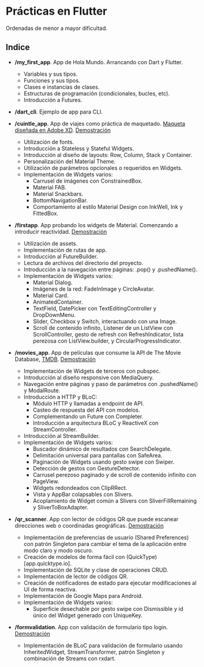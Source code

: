 # Prácticas en Flutter
Ordenadas de menor a mayor dificultad.

## Indice
* **/my_first_app**. App de Hola Mundo. Arrancando con Dart y Flutter.
  - Variables y sus tipos.
  - Funciones y sus tipos.
  - Clases e instancias de clases.
  - Estructuras de programación (condicionales, bucles, etc).
  - Introducción a Futures.

* **/dart_cli**. Ejemplo de app para CLI.

* **/cuintle_app**. App de viajes como práctica de maquetado. [Maqueta diseñada en Adobe XD](https://static.platzi.com/media/user_upload/mokups-d3409d32-1da1-4c7b-844f-fa931bd43e18.jpg). [Demostración](https://drive.google.com/file/d/1tVKDD4ffoiaYV0bunBg-8THOLQUhbihO/view?usp=sharing)
  - Utilización de fonts.
  - Introducción a Stateless y Stateful Widgets.
  - Introducción al diseño de layouts: Row, Column, Stack y Container.
  - Personalización del Material Theme.
  - Utilización de parámetros opcionales o requeridos en Widgets.
  - Implementación de Widgets varios:
    - Carrusel de imágenes con ConstrainedBox.
    - Material FAB.
    - Material Snackbars.
    - BottomNavigationBar.
    - Comportamiento al estilo Material Design con InkWell, Ink y FittedBox.

* **/firstapp**. App probando los widgets de Material. Comenzando a introducir reactividad. [Demostración](https://drive.google.com/file/d/1tPYuHhzGUhGqQ_FnuWNVefwT3svGFQf8/view?usp=sharing)
  - Utilización de assets.
  - Implementación de rutas de app.
  - Introducción al FutureBuilder.
  - Lectura de archivos del directorio del proyecto.
  - Introducción a la navegación entre páginas: .pop() y .pushedName().
  - Implementación de Widgets varios:
    - Material Dialog.
    - Imágenes de la red: FadeInImage y CircleAvatar.
    - Material Card.
    - AnimatedContainer.
    - TextField, DatePicker con TextEditingController y DropDownMenu.
    - Slider, Checkbox y Switch, interactuando con una Image.
    - Scroll de contenido infinito, Listener de un ListView con ScrollController, gesto de refresh con RefreshIndicator, lista perezosa con ListView.builder, y CircularProgressIndicator.

* **/movies_app**. App de películas que consume la API de The Movie Database, [TMDB](https://www.themoviedb.org/settings/api). [Demostración](https://drive.google.com/file/d/1tCA-aRKDCLeBX_XMl2aZfNJtRuwK5lSP/view?usp=sharing)
  - Implementación de Widgets de terceros con pubspec.
  - Introducción al diseño responsive con MediaQuery.
  - Navegación entre páginas y paso de parámetros con .pushedName() y ModalRoute.
  - Introducción a HTTP y BLoC: 
    - Módulo HTTP y llamadas a endpoint de API.
    - Casteo de respuesta del API con modelos.
    - Complementando un Future con Completer.
    - Introducción a arquitectura BLoC y ReactiveX con StreamController.
  - Introducción al StreamBuilder.
  - Implementación de Widgets varios:
    - Buscador dinámico de resultados con SearchDelegate.
    - Delimitación universal para pantallas con SafeArea.
    - Paginación de Widgets usando gesto swipe con Swiper.
    - Detección de gestos con GestureDetector.
    - Carrusel perezoso paginado y de scroll de contenido infinito con PageView.
    - Widgets redondeados con ClipRRect.
    - Vista y AppBar colapsables con Slivers.
    - Acoplamiento de Widget común a Slivers con SliverFillRemaining y SliverToBoxAdapter.
* **/qr_scanner**. App con lector de códigos QR que puede escanear direcciones web o coordinadas geográficas. [Demostración](https://drive.google.com/file/d/1ygOTZMB7PTTRf6U1_fo6zJ_6GUju_lG8/view?usp=sharing)
  - Implementación de preferencias de usuario (Shared Preferences) con patrón Singleton para cambiar el tema de la aplicación entre modo claro y modo oscuro.
  - Creación de modelos de forma fácil con (QuickType)[app.quicktype.io].
  - Implementación de SQLite y clase de operaciones CRUD.
  - Implementación de lector de códigos QR.
  - Creación de notificadores de estado para ejecutar modificaciones al UI de forma reactiva.
  - Implementación de Google Maps para Android.
  - Implementación de Widgets varios:
    - Superficie desechable por gesto swipe con Dismissible y id único del Widget generado con UniqueKey.
* **/formvalidation**. App con validación de formulario tipo login. [Demostración](https://drive.google.com/file/d/10WGnBTBpLMNDGYtQAHzJNQvdwikA6CkF/view?usp=sharing)
  - Implementación de BLoC para validación de formulario usando InheritedWidget, StreamTransformer, patrón Singleton y combinación de Streams con rxdart.